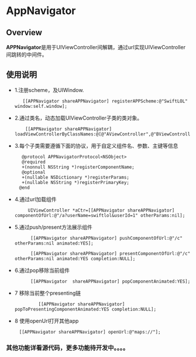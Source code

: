 # AppNavigator


## Overview

**APPNavigator**是用于UIViewController间解耦，通过url实现UIViewController间跳转的中间件。


## 使用说明
* 1.注册scheme，及UIWindow.
 
         [[APPNavigator shareAPPNavigator] registerAPPScheme:@"SwiftLOL" window:self.window];
       
* 2.通过类名，动态加载UIViewController子类的类对象。
          
          [[APPNavigator shareAPPNavigator] loadViewControllerByClassNames:@[@"AViewController",@"BViewController",@"CViewController"]];

* 3.每个子类需要遵循下面的协议，用于自定义组件名、参数、主键等信息

```         
      @protocol APPNavigatorProtocol<NSObject>
      @required
      +(nonnull NSString *)registerComponentName;
      @optional
      +(nullable NSDictionary *)registerParams;
      +(nullable NSString *)registerPrimaryKey;
     @end
```
* 4.通过url加载组件

           UIViewController *aCtr=[[APPNavigator shareAPPNavigator] componentOfUrl:@"/a?userName=swiftlol&userId=1" otherParams:nil];

* 5.通过push/present方法展示组件
           
            [[APPNavigator shareAPPNavigator] pushComponentOfUrl:@"/c" otherParams:nil animated:YES];
           
            [[APPNavigator shareAPPNavigator] presentComponentOfUrl:@"/c" otherParams:nil animated:YES completion:NULL];


* 6.通过pop移除当前组件
           
            [[APPNavigator  shareAPPNavigator] popComponentAnimated:YES];
* 7 移除当前整个presenting链

               [[APPNavigator shareAPPNavigator] popToPresentingComponentAnimated:YES completion:NULL];

* 8 使用openUrl打开其他app

```
     [[APPNavigator shareAPPNavigator] openUrl:@"maps://"];
```

### 其他功能详看源代码，更多功能待开发中。。。。        
